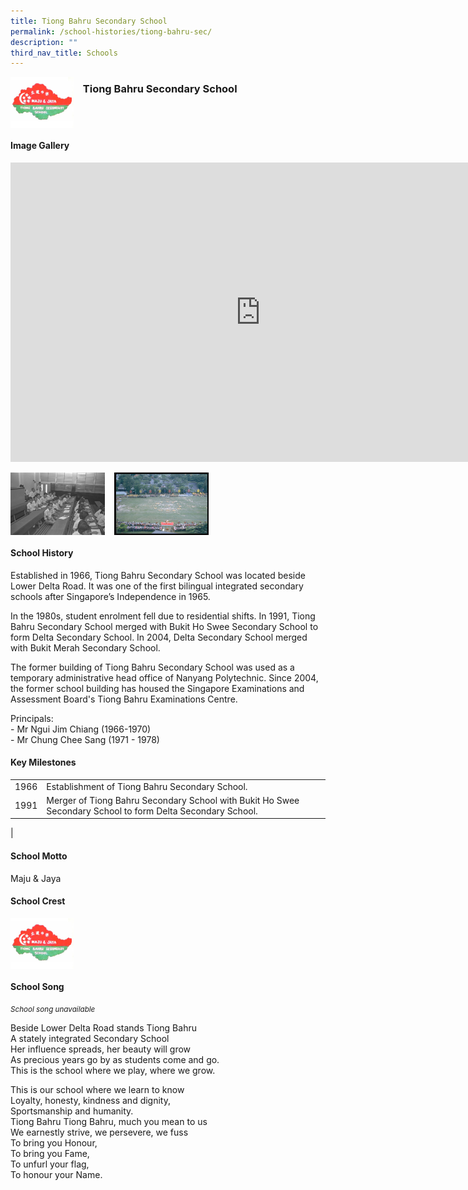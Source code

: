 ```yaml
---
title: Tiong Bahru Secondary School
permalink: /school-histories/tiong-bahru-sec/
description: ""
third_nav_title: Schools
---
```

<img src="/images/tiongbahrusec1.png" style="width:20%;margin-right:15px;" align="left">

### **Tiong Bahru Secondary School**

<br clear="left">

#### **Image Gallery**

<iframe src="https://docs.google.com/presentation/d/e/2PACX-1vTmkA2mQwESlm9S17on9DzHpznvL05FyV8QZWF5tIRvU64OfbyldJ1qNYaCP_gf_tJOq2blCMxB54Zo/embed?start=false&amp;loop=true&amp;delayms=5000" frameborder="0" width="800" height="479" allowfullscreen="true"></iframe>

<p><a href="https://d1yxymztqoj7qn.amplifyapp.com/images/tiongbahrusec2.jpg">  
<img src="/images/tiongbahrusec2.jpg" style="width:30%;margin-right:15px;" align="left">
</a></p>

<p><a href="https://d1yxymztqoj7qn.amplifyapp.com/images/tiongbahrusec3.jpg">  
<img src="/images/tiongbahrusec3.jpg" style="width:30%;margin-right:15px;" align="left">
</a></p>

<br clear="left">

#### **School History**
Established in 1966, Tiong Bahru Secondary School was located beside Lower Delta Road. It was one of the first bilingual&nbsp;integrated secondary schools after Singapore’s Independence in 1965.  
  
In the 1980s, student enrolment fell due to residential shifts. In 1991, Tiong Bahru Secondary School merged with Bukit Ho Swee Secondary School to form Delta Secondary School. In 2004, Delta Secondary School merged with Bukit Merah Secondary School.  
  
The former building of Tiong Bahru Secondary School was used as a temporary administrative head office of Nanyang Polytechnic. Since 2004, the former school building has housed the Singapore Examinations and Assessment Board's Tiong Bahru Examinations Centre.

Principals:<br>
\- Mr Ngui Jim Chiang (1966-1970)<br>
\- Mr Chung Chee Sang (1971 - 1978)

#### **Key Milestones**

|  |  |
|:---:|---|
| 1966 | Establishment of Tiong Bahru Secondary School. |
| 1991 | Merger of Tiong Bahru Secondary School with Bukit Ho Swee Secondary School to form Delta Secondary School. |
|

#### **School Motto**
Maju &amp; Jaya

#### **School Crest**
<img src="/images/tiongbahrusec1.png" style="width:20%;margin-right:15px;" align="left">



<br clear="left">

#### **School Song**
<small>*School song unavailable*</small>


Beside Lower Delta Road stands Tiong Bahru<br>
A stately integrated Secondary School<br>
Her influence spreads, her beauty will grow<br>
As precious years go by as students come and go.<br>
This is the school where we play, where we grow.

This is our school where we learn to know<br>
Loyalty, honesty, kindness and dignity,<br>
Sportsmanship and humanity.<br>
Tiong Bahru Tiong Bahru, much you mean to us<br>
We earnestly strive, we persevere, we fuss<br>
To bring you Honour,<br>
To bring you Fame,<br>
To unfurl your flag,<br>
To honour your Name.
